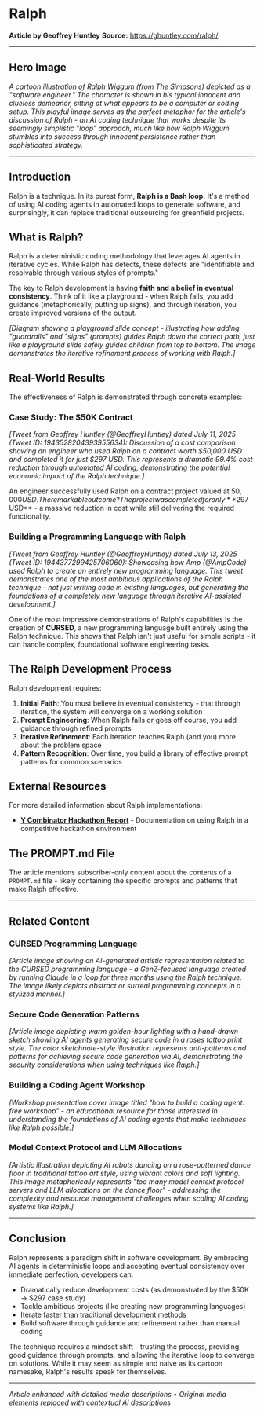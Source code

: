 # Ralph

**Article by Geoffrey Huntley**
**Source:** https://ghuntley.com/ralph/

---

## Hero Image
*A cartoon illustration of Ralph Wiggum (from The Simpsons) depicted as a "software engineer." The character is shown in his typical innocent and clueless demeanor, sitting at what appears to be a computer or coding setup. This playful image serves as the perfect metaphor for the article's discussion of Ralph - an AI coding technique that works despite its seemingly simplistic "loop" approach, much like how Ralph Wiggum stumbles into success through innocent persistence rather than sophisticated strategy.*

---

## Introduction

Ralph is a technique. In its purest form, **Ralph is a Bash loop.** It's a method of using AI coding agents in automated loops to generate software, and surprisingly, it can replace traditional outsourcing for greenfield projects.

## What is Ralph?

Ralph is a deterministic coding methodology that leverages AI agents in iterative cycles. While Ralph has defects, these defects are "identifiable and resolvable through various styles of prompts."

The key to Ralph development is having **faith and a belief in eventual consistency**. Think of it like a playground - when Ralph fails, you add guidance (metaphorically, putting up signs), and through iteration, you create improved versions of the output.

*[Diagram showing a playground slide concept - illustrating how adding "guardrails" and "signs" (prompts) guides Ralph down the correct path, just like a playground slide safely guides children from top to bottom. The image demonstrates the iterative refinement process of working with Ralph.]*

## Real-World Results

The effectiveness of Ralph is demonstrated through concrete examples:

### Case Study: The $50K Contract

*[Tweet from Geoffrey Huntley (@GeoffreyHuntley) dated July 11, 2025 (Tweet ID: 1943528204393955634): Discussion of a cost comparison showing an engineer who used Ralph on a contract worth $50,000 USD and completed it for just $297 USD. This represents a dramatic 99.4% cost reduction through automated AI coding, demonstrating the potential economic impact of the Ralph technique.]*

An engineer successfully used Ralph on a contract project valued at $50,000 USD. The remarkable outcome? The project was completed for only **$297 USD** - a massive reduction in cost while still delivering the required functionality.

### Building a Programming Language with Ralph

*[Tweet from Geoffrey Huntley (@GeoffreyHuntley) dated July 13, 2025 (Tweet ID: 1944377299425706060): Showcasing how Amp (@AmpCode) used Ralph to create an entirely new programming language. This tweet demonstrates one of the most ambitious applications of the Ralph technique - not just writing code in existing languages, but generating the foundations of a completely new language through iterative AI-assisted development.]*

One of the most impressive demonstrations of Ralph's capabilities is the creation of **CURSED**, a new programming language built entirely using the Ralph technique. This shows that Ralph isn't just useful for simple scripts - it can handle complex, foundational software engineering tasks.

## The Ralph Development Process

Ralph development requires:

1. **Initial Faith**: You must believe in eventual consistency - that through iteration, the system will converge on a working solution
2. **Prompt Engineering**: When Ralph fails or goes off course, you add guidance through refined prompts
3. **Iterative Refinement**: Each iteration teaches Ralph (and you) more about the problem space
4. **Pattern Recognition**: Over time, you build a library of effective prompt patterns for common scenarios

## External Resources

For more detailed information about Ralph implementations:

- **[Y Combinator Hackathon Report](https://github.com/repomirrorhq/repomirror/blob/main/repomirror.md)** - Documentation on using Ralph in a competitive hackathon environment

## The PROMPT.md File

The article mentions subscriber-only content about the contents of a `PROMPT.md` file - likely containing the specific prompts and patterns that make Ralph effective.

---

## Related Content

### CURSED Programming Language
*[Article image showing an AI-generated artistic representation related to the CURSED programming language - a GenZ-focused language created by running Claude in a loop for three months using the Ralph technique. The image likely depicts abstract or surreal programming concepts in a stylized manner.]*

### Secure Code Generation Patterns
*[Article image depicting warm golden-hour lighting with a hand-drawn sketch showing AI agents generating secure code in a roses tattoo print style. The color sketchnote-style illustration represents anti-patterns and patterns for achieving secure code generation via AI, demonstrating the security considerations when using techniques like Ralph.]*

### Building a Coding Agent Workshop
*[Workshop presentation cover image titled "how to build a coding agent: free workshop" - an educational resource for those interested in understanding the foundations of AI coding agents that make techniques like Ralph possible.]*

### Model Context Protocol and LLM Allocations
*[Artistic illustration depicting AI robots dancing on a rose-patterned dance floor in traditional tattoo art style, using vibrant colors and soft lighting. This image metaphorically represents "too many model context protocol servers and LLM allocations on the dance floor" - addressing the complexity and resource management challenges when scaling AI coding systems like Ralph.]*

---

## Conclusion

Ralph represents a paradigm shift in software development. By embracing AI agents in deterministic loops and accepting eventual consistency over immediate perfection, developers can:

- Dramatically reduce development costs (as demonstrated by the $50K → $297 case study)
- Tackle ambitious projects (like creating new programming languages)
- Iterate faster than traditional development methods
- Build software through guidance and refinement rather than manual coding

The technique requires a mindset shift - trusting the process, providing good guidance through prompts, and allowing the iterative loop to converge on solutions. While it may seem as simple and naive as its cartoon namesake, Ralph's results speak for themselves.

---

*Article enhanced with detailed media descriptions • Original media elements replaced with contextual AI descriptions*
